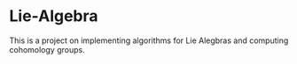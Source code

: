 ﻿# Lie-Algebra
This is a project on implementing algorithms for Lie Alegbras and computing cohomology groups.
